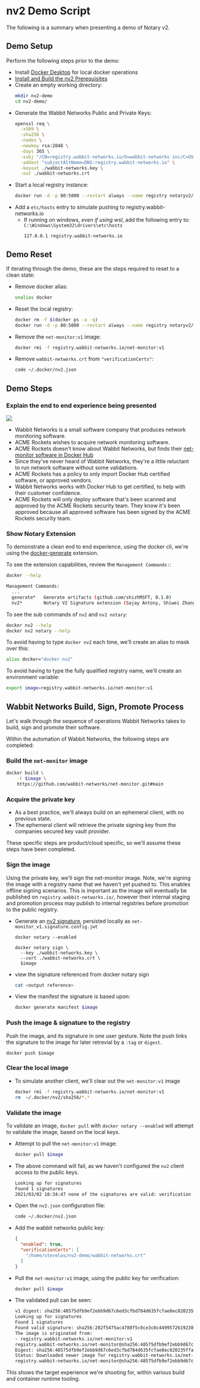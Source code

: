 # nv2 Demo Script

The following is a summary when presenting a demo of Notary v2.

## Demo Setup

Perform the following steps prior to the demo:

- Install [Docker Desktop](https://www.docker.com/products/docker-desktop) for local docker operations
- [Install and Build the nv2 Prerequisites](./README.md#prerequisites)
- Create an empty working directory:
  ```bash
  mkdir nv2-demo
  cd nv2-demo/
  ```
- Generate the Wabbit Networks Public and Private Keys:
  ```bash
  openssl req \
    -x509 \
    -sha256 \
    -nodes \
    -newkey rsa:2048 \
    -days 365 \
    -subj "/CN=registry.wabbit-networks.io/O=wabbit-networks inc/C=US/ST=Washington/L=Seattle" \
    -addext "subjectAltName=DNS:registry.wabbit-networks.io" \
    -keyout ./wabbit-networks.key \
    -out ./wabbit-networks.crt
  ```
- Start a local registry instance:
  ```bash
  docker run -d -p 80:5000 --restart always --name registry notaryv2/registry:nv2-prototype-1
  ```
- Add a `etc/hosts` entry to simulate pushing to registry.wabbit-networks.io
  - If running on windows, _even if using wsl_, add the following entry to: `C:\Windows\System32\drivers\etc\hosts`
    ```hosts
    127.0.0.1 registry.wabbit-networks.io
    ```

## Demo Reset

If iterating through the demo, these are the steps required to reset to a clean state:

- Remove docker alias:
  ```bash
  unalias docker
  ```
- Reset the local registry:
  ```bash
  docker rm -f $(docker ps -a -q)
  docker run -d -p 80:5000 --restart always --name registry notaryv2/registry:nv2-prototype-1
  ```
- Remove the `net-monitor:v1` image:
  ```bash
  docker rmi -f registry.wabbit-networks.io/net-monitor:v1
  ```
- Remove `wabbit-networks.crt` from `"verificationCerts"`:
  ```bash
  code ~/.docker/nv2.json
  ```

## Demo Steps

### Explain the end to end experience being presented

![](../../media/notary-e2e-scenarios.svg)

- Wabbit Networks is a small software company that produces network monitoring software.
- ACME Rockets wishes to acquire network monitoring software.
- ACME Rockets doesn't know about Wabbit Networks, but finds their [net-monitor software in Docker Hub](https://hub.docker.com/r/wabbitnetworks/net-monitor)
- Since they've never heard of Wabbit Networks, they're a little reluctant to run network software without some validations.
- ACME Rockets has a policy to only import Docker Hub certified software, or approved vendors.
- Wabbit Networks works with Docker Hub to get certified, to help with their customer confidence.
- ACME Rockets will only deploy software that's been scanned and approved by the ACME Rockets security team. They know it's been approved because all approved software has been signed by the ACME Rockets security team.

### Show Notary Extension

To demonstrate a clean end to end experience, using the docker cli, we're using the [docker-generate][docker-generate] extension.

To see the extension capabilities, review the `Management Commands:`:

```bash
docker --help

Management Commands:
  ...
  generate*   Generate artifacts (github.com/shizhMSFT, 0.1.0)
  nv2*        Notary V2 Signature extension (Sajay Antony, Shiwei Zhang, 0.1.0)

```

To see the sub commands of `nv2` and `nv2 notary`:

```bash
docker nv2 --help
docker nv2 notary --help
```

To avoid having to type `docker nv2` each time, we'll create an alias to mask over this:

```bash
alias docker="docker nv2"
```

To avoid having to type the fully qualified registry name, we'll create an environment variable:

```bash
export image=registry.wabbit-networks.io/net-monitor:v1
```

## Wabbit Networks Build, Sign, Promote Process

Let's walk through the sequence of operations Wabbit Networks takes to build, sign and promote their software.

Within the automation of Wabbit Networks, the following steps are completed:

### Build the `net-monitor` image

```bash
docker build \
    -t $image \
    https://github.com/wabbit-networks/net-monitor.git#main
```

### Acquire the private key

- As a best practice, we'll always build on an ephemeral client, with no previous state.
- The ephemeral client will retrieve the private signing key from the companies secured key vault provider.

These specific steps are product/cloud specific, so we'll assume these steps have been completed.

### Sign the image

Using the private key, we'll sign the net-monitor image. Note, we're signing the image with a registry name that we haven't yet pushed to. This enables offline signing scenarios. This is important as the image will eventually be published on `registry.wabbit-networks.io/`, however their internal staging and promotion process may publish to internal registries before promotion to the public registry.

- Generate an [nv2 signature][nv2-signature], persisted locally as `net-monitor_v1.signature.config.jwt`

  ```shell
  docker notary --enabled

  docker notary sign \
    --key ./wabbit-networks.key \
    --cert ./wabbit-networks.crt \
    $image
  ```
- view the signature referenced from docker notary sign
  ```bash
  cat <output reference>
  ```

- View the manifest the signature is based upon:
  ```bash
  docker generate manifest $image
  ```

### Push the image & signature to the registry

Push the image, and its signature in one user gesture. Note the push links the signature to the image for later retrevial by a `:tag` or `digest`.

```shell
docker push $image
```

### Clear the local image

- To simulate another client, we'll clear out the `net-monitor:v1` image
  ```bash
  docker rmi -f registry.wabbit-networks.io/net-monitor:v1
  rm  ~/.docker/nv2/sha256/*.*
  ```

### Validate the image

To validate an image, `docker pull` with `docker notary --enabled` will attempt to validate the image, based on the local keys.

- Attempt to pull the `net-monitor:v1` image:
  ```bash
  docker pull $image
  ```

- The above command will fail, as we haven't configured the `nv2` client access to the public keys.
  ```bash
  Looking up for signatures
  Found 1 signatures
  2021/03/02 18:34:47 none of the signatures are valid: verification failure: x509: certificate signed by unknown authority
  ```

- Open the `nv2.json` configuration file:
  ```bash
  code ~/.docker/nv2.json
  ```

- Add the wabbit networks public key:
  ```json
  {
    "enabled": true,
    "verificationCerts": [
      "/home/stevelas/nv2-demo/wabbit-networks.crt"
    ]
  }
  ```

- Pull the `net-monitor:v1` image, using the public key for verification:
  ```bash
  docker pull $image
  ```
- The validated pull can be seen:
  ```bash
  v1 digest: sha256:48575dfb9ef2ebb9d67c6ed3cfbd784d635fcfae8ec820235ffa24968b3474dc size: 527
  Looking up for signatures
  Found 1 signatures
  Found valid signature: sha256:282f5475ac4788f5c0ce3c0c44995726192385c2cae85d0f04da12595707a73f
  The image is originated from:
  - registry.wabbit-networks.io/net-monitor:v1
  registry.wabbit-networks.io/net-monitor@sha256:48575dfb9ef2ebb9d67c6ed3cfbd784d635fcfae8ec820235ffa24968b3474dc: Pulling from net-monitor
  Digest: sha256:48575dfb9ef2ebb9d67c6ed3cfbd784d635fcfae8ec820235ffa24968b3474dc
  Status: Downloaded newer image for registry.wabbit-networks.io/net-monitor@sha256:48575dfb9ef2ebb9d67c6ed3cfbd784d635fcfae8ec820235ffa24968b3474dc
  registry.wabbit-networks.io/net-monitor@sha256:48575dfb9ef2ebb9d67c6ed3cfbd784d635fcfae8ec820235ffa24968b3474dc  
  ```

This shows the target experience we're shooting for, within various build and container runtime tooling.

[nv2-signature]:    ../signature/README.md
[docker-generate]:  https://github.com/shizhMSFT/docker-generate